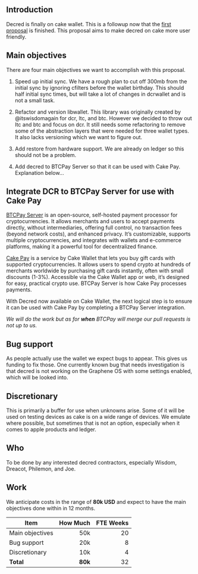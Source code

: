 ## Introduction

Decred is finally on cake wallet. This is a followup now that the [first proposal](https://proposals.decred.org/record/b3bdacb) is finished. This proposal aims to make decred on cake more user friendly.

## Main objectives

There are four main objectives we want to accomplish with this proposal.

1. Speed up initial sync. We have a rough plan to cut off 300mb from the initial sync by ignoring cfilters before the wallet birthday. This should half initial sync times, but will take a lot of changes in dcrwallet and is not a small task.

2. Refactor and version libwallet. This library was originally created by @itswisdomagain for dcr, ltc, and btc. However we decided to throw out ltc and btc and focus on dcr. It still needs some refactoring to remove some of the abstraction layers that were needed for three wallet types. It also lacks versioning which we want to figure out.

3. Add restore from hardware support. We are already on ledger so this should not be a problem.

4. Add decred to BTCPay Server so that it can be used with Cake Pay. Explanation below...

## Integrate DCR to BTCPay Server for use with Cake Pay

[BTCPay Server](https://btcpayserver.org/) is an open-source, self-hosted payment processor for cryptocurrencies. It allows merchants and users to accept payments directly, without intermediaries, offering full control, no transaction fees (beyond network costs), and enhanced privacy. It’s customizable, supports multiple cryptocurrencies, and integrates with wallets and e-commerce platforms, making it a powerful tool for decentralized finance.

[Cake Pay](https://cakepay.com/) is a service by Cake Wallet that lets you buy gift cards with supported cryptocurrencies. It allows users to spend crypto at hundreds of merchants worldwide by purchasing gift cards instantly, often with small discounts (1-3%). Accessible via the Cake Wallet app or web, it’s designed for easy, practical crypto use. BTCPay Server is how Cake Pay processes payments.

With Decred now available on Cake Wallet, the next logical step is to ensure it can be used with Cake Pay by completing a BTCPay Server integration.

<em>We will do the work but as for **when** BTCPay will merge our pull requests is not up to us.</em>

## Bug support

As people actually use the wallet we expect bugs to appear. This gives us funding to fix those. One currently known bug that needs investigation is that decred is not working on the Graphene OS with some settings enabled, which will be looked into.

## Discretionary

This is primarily a buffer for use when unknowns arise. Some of it will be used on testing devices as cake is on a wide range of devices. We emulate where possible, but sometimes that is not an option, especially when it comes to apple products and ledger.

## Who

To be done by any interested decred contractors, especially Wisdom, Dreacot, Philemon, and Joe.

## Work

We anticipate costs in the range of **80k USD** and expect to have the main objectives done within in 12 months.

| Item                                        | How Much       | FTE Weeks |
|---------------------------------------------|---------------:|----------:|
|  Main objectives                            | 50k            | 20        |
|  Bug support                                | 20k            | 8         |
|  Discretionary                              | 10k            | 4         |
| **Total**                                   | **80k**        | 32        |
